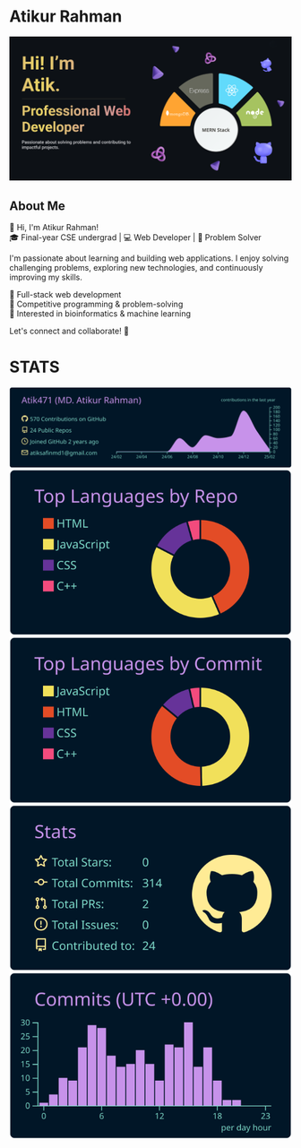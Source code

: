 # Atikur Rahman

![Banner img](assets/banner.png)

## About Me  
👋 Hi, I'm Atikur Rahman!  
🎓 Final-year CSE undergrad | 💻 Web Developer | 🚀 Problem Solver  

I'm passionate about learning and building web applications. I enjoy solving challenging problems, exploring new technologies, and continuously improving my skills.  

🔹 Full-stack web development  
🔹 Competitive programming & problem-solving  
🔹 Interested in bioinformatics & machine learning  

Let's connect and collaborate! 🚀  


# STATS


[![](https://raw.githubusercontent.com/Atik471/Atik471/master/profile-summary-card-output/nightowl/0-profile-details.svg)](https://github.com/vn7n24fzkq/github-profile-summary-cards)
[![](https://raw.githubusercontent.com/Atik471/Atik471/master/profile-summary-card-output/nightowl/1-repos-per-language.svg)](https://github.com/vn7n24fzkq/github-profile-summary-cards) [![](https://raw.githubusercontent.com/Atik471/Atik471/master/profile-summary-card-output/nightowl/2-most-commit-language.svg)](https://github.com/vn7n24fzkq/github-profile-summary-cards)
[![](https://raw.githubusercontent.com/Atik471/Atik471/master/profile-summary-card-output/nightowl/3-stats.svg)](https://github.com/vn7n24fzkq/github-profile-summary-cards) [![](https://raw.githubusercontent.com/Atik471/Atik471/master/profile-summary-card-output/nightowl/4-productive-time.svg)](https://github.com/vn7n24fzkq/github-profile-summary-cards)
